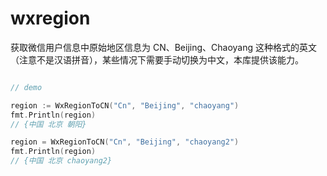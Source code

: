 # wxregion

获取微信用户信息中原始地区信息为 CN、Beijing、Chaoyang 这种格式的英文（注意不是汉语拼音），某些情况下需要手动切换为中文，本库提供该能力。

```go

// demo

region := WxRegionToCN("Cn", "Beijing", "chaoyang")
fmt.Println(region)
// {中国 北京 朝阳}

region = WxRegionToCN("Cn", "Beijing", "chaoyang2")
fmt.Println(region)
// {中国 北京 chaoyang2}

```